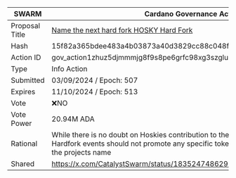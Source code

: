 |SWARM|Cardano Governance Actions|
|----------------|---------------------------|
|Proposal Title|[Name the next hard fork HOSKY Hard Fork](https://adastat.net/governances/15f82a365bdee483a4b03873a40d3829cc88c048ff3703e11bd01dd9e035c91600)|
|Hash|15f82a365bdee483a4b03873a40d3829cc88c048ff3703e11bd01dd9e035c91600|
|Action ID|gov_action1zhuz5djmmmjg8f9s8pe6grfc98xg3szglums8cgm6qwancp4eytqqmpu0pr|
|Type|Info Action|
|Submitted|03/09/2024 / Epoch: 507|
|Expires|11/10/2024 / Epoch: 513|
|Vote|❌NO|
|Vote Power|20.94M ADA|
|Rational|While there is no doubt on Hoskies contribution to the Cardano Eocystem, Cardano Hardfork events should not promote any specific token-projects by naming a HF after the projects name|
|Shared|https://x.com/CatalystSwarm/status/1835247486291624303|
